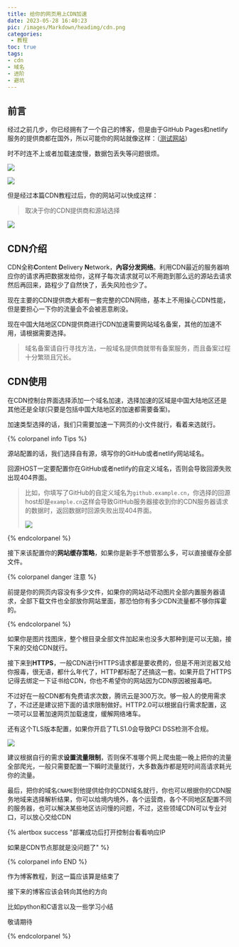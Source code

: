 ```yaml
---
title: 给你的网页用上CDN加速
date: 2023-05-28 16:40:23
pic: /images/Markdown/headimg/cdn.png
categories: 
 - 教程
toc: true
tags:
- cdn
- 域名
- 进阶
- 避坑
---
```


## 前言

经过之前几步，你已经拥有了一个自己的博客，但是由于GitHub Pages和netlify服务的提供商都在国外，所以可能你的网站就像这样：（[测试网站](https://ping.chinaz.com/)）

时不时连不上或者加载速度慢，数据包丢失等问题很烦。

![](https://cdn.jsdelivr.net/gh/systemannounce/piceeimg/%E5%B1%8F%E5%B9%95%E6%88%AA%E5%9B%BE%202023-05-28%20164906.png)

![](https://cdn.jsdelivr.net/gh/systemannounce/piceeimg/%E5%B1%8F%E5%B9%95%E6%88%AA%E5%9B%BE%202023-05-28%20165054.png)

但是经过本篇CDN教程过后，你的网站可以快成这样：

> 取决于你的CDN提供商和源站选择

![](https://cdn.jsdelivr.net/gh/systemannounce/piceeimg/%E5%B1%8F%E5%B9%95%E6%88%AA%E5%9B%BE%202023-05-28%20165327.png)

## CDN介绍

CDN全称**C**ontent **D**elivery **N**etwork，**內容分发网络**。利用CDN最近的服务器响应你的请求再把数据发给你，这样子每次请求就可以不用跑到那么远的源站去请求然后再回来，路程少了自然快了，丢失风险也少了。

现在主要的CDN提供商大都有一套完整的CDN网络，基本上不用操心CDN性能，但是要担心一下你的流量会不会被恶意刷没。

现在中国大陆地区CDN提供商进行CDN加速需要网站域名备案，其他的加速不用，请根据需要选择。

> 域名备案请自行寻找方法，一般域名提供商就带有备案服务，而且备案过程十分繁琐且冗长。

## CDN使用

在CDN控制台界面选择添加一个域名加速，选择加速的区域是中国大陆地区还是其他还是全球(只要是包括中国大陆地区的加速都需要备案)。

加速类型选择的话，我们只需要加速一下网页的小文件就行，看着来选就行。

  {% colorpanel info Tips %}

源站配置的话，我们选择自有源，填写你的GitHub或者netlify网站域名。

回源HOST一定要配置你在GitHub或者netlify的自定义域名，否则会导致回源失败出现404界面。

> 比如，你填写了GitHub的自定义域名为`github.example.cn`，你选择的回源host却是`example.cn`这样会导致GitHub服务器接收到你的CDN服务器请求的数据时，返回数据时回源失败出现404界面。
>
> ![](https://cdn.jsdelivr.net/gh/systemannounce/piceeimg/%E5%B1%8F%E5%B9%95%E6%88%AA%E5%9B%BE%202023-05-28%20192012.png)

{% endcolorpanel %}  

接下来该配置你的**网站缓存策略**，如果你是新手不想管那么多，可以直接缓存全部文件。

  {% colorpanel danger 注意 %}

前提是你的网页内容没有多少文件，如果你的网站动不动图片全部内置服务器请求，全部下载文件也全部放你网站里面，那恐怕你有多少CDN流量都不够你挥霍的。

{% endcolorpanel %}  

如果你是图片找图床，整个根目录全部文件加起来也没多大那种到是可以无脑，接下来的交给CDN就行。

接下来到**HTTPS**，一般CDN进行HTTPS请求都是要收费的，但是不用浏览器又给你报毒，很无语，都什么年代了，HTTP都标配了还搞这一套。如果开启了HTTPS记得去绑定一下证书给CDN，你也不希望你的网站因为CDN原因被报毒吧。

不过好在一般CDN都有免费请求次数，腾讯云是300万次。够一般人的使用需求了，不过还是建议把下面的请求限制做好。HTTP2.0可以根据自行需求配置，这一项可以显著加速网页加载速度，缓解网络堵车。

还有这个TLS版本配置，如果你开启了TLS1.0会导致PCI DSS检测不合规。

![](https://cdn.jsdelivr.net/gh/systemannounce/piceeimg/%E5%B1%8F%E5%B9%95%E6%88%AA%E5%9B%BE%202023-05-28%20220103.png)

建议根据自行的需求**设置流量限制**，否则保不准哪个网上爬虫能一晚上把你的流量全部爬光，一般只需要配置一下瞬时流量就行，大多数轰炸都是短时间高请求耗光你的流量。

最后，把你的域名`CNAME`到他提供给你的CDN域名就行，你也可以根据你的CDN服务地域来选择解析结果，你可以给境内境外，各个运营商，各个不同地区配置不同的服务器，也可以解决某些地区访问慢的问题，不过，这些领域CDN可以专业对口，可以放心交给CDN

{% alertbox success "部署成功后打开控制台看看响应IP

如果是CDN节点那就是没问题了" %}

{% colorpanel info END %}

作为博客教程，到这一篇应该算是结束了

接下来的博客应该会转向其他的方向

比如python和C语言以及一些学习小结

敬请期待

{% endcolorpanel %}